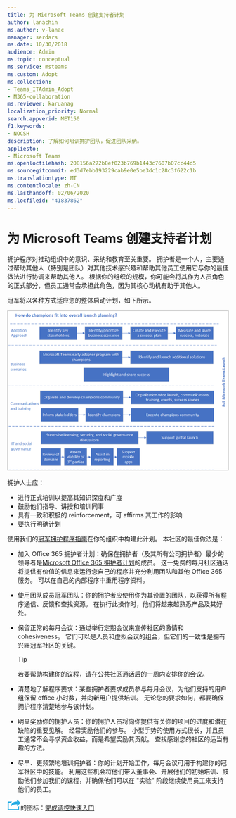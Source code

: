 ```yaml
---
title: 为 Microsoft Teams 创建支持者计划
author: lanachin
ms.author: v-lanac
manager: serdars
ms.date: 10/30/2018
audience: Admin
ms.topic: conceptual
ms.service: msteams
ms.custom: Adopt
ms.collection:
- Teams_ITAdmin_Adopt
- M365-collaboration
ms.reviewer: karuanag
localization_priority: Normal
search.appverid: MET150
f1.keywords:
- NOCSH
description: 了解如何培训拥护团队，促进团队采纳。
appliesto:
- Microsoft Teams
ms.openlocfilehash: 208156a272b8ef023b769b1443c7607b07cc44d5
ms.sourcegitcommit: ed3d7ebb193229cab9e0e5be3dc1c28c3f622c1b
ms.translationtype: MT
ms.contentlocale: zh-CN
ms.lasthandoff: 02/06/2020
ms.locfileid: "41837862"
---
```

# <a name="create-your-champions-program-for-microsoft-teams"></a>为 Microsoft Teams 创建支持者计划

拥护程序对推动组织中的意识、采纳和教育至关重要。 拥护者是一个人，主要通过帮助其他人（特别是团队）对其他技术感兴趣和帮助其他员工使用它与你的最佳做法进行协调来帮助其他人。 根据你的组织的规模，你可能会将其作为人员角色的正式部分，但员工通常会承担此角色，因为其核心动机有助于其他人。

冠军将以各种方式适应您的整体启动计划，如下所示。

![冠军启动计划的插图](media/teams-adoption-champions.png)

拥护人士应：

- 进行正式培训以提高其知识深度和广度
- 鼓励他们指导、讲授和培训同事
- 具有一致和积极的 reinforcement，可 affirms 其工作的影响
- 要执行明确计划

使用我们的[冠军拥护程序指南](https://go.microsoft.com/fwlink/?linkid=854665)在你的组织中构建此计划。 本社区的最佳做法是：

- 加入 Office 365 拥护者计划：确保在拥护者（及其所有公司拥护者）最少的领导者是[Microsoft Office 365 拥护者计划](https://aka.ms/O365Champions)的成员。 这一免费的每月社区通话将提供有价值的信息来运行您自己的程序并充分利用团队和其他 Office 365 服务。 可以在自己的内部程序中重用程序资料。

- 使用团队成员冠军团队：你的拥护者应使用你为其设置的团队，以获得所有程序通信、反馈和查找资源。  在执行此操作时，他们将越来越熟悉产品及其好处。

- 保留正常的每月会议：通过举行定期会议来宣传社区的激情和 cohesiveness。 它们可以是人员和虚拟会议的组合，但它们的一致性是拥有兴旺冠军社区的关键。

    > [!TIP]
    > 若要帮助构建你的议程，请在公共社区通话后的一周内安排你的会议。 

- 清楚地了解程序要求：某些拥护者要求成员参与每月会议，为他们支持的用户组保留 office 小时数，并向新用户提供培训。 无论您的要求如何，都要确保拥护程序清楚地参与该计划。

- 明显奖励你的拥护人员：你的拥护人员将向你提供有关你的项目的进度和潜在缺陷的重要见解。 经常奖励他们的参与。 小型手势的使用方式很长，并且员工通常不会寻求资金收益，而是希望奖励其贡献。 查找感谢您的社区的适当有趣的方法。 

- 尽早、更频繁地培训拥护者：你的计划开始工作，每月会议可用于构建你的冠军社区中的技能。 利用这些机会将他们带入董事会、开展他们的初始培训、鼓励他们参加我们的课程，并确保他们可以在 "实验" 阶段继续使用员工来支持他们的员工。  

![一个表示下一步骤](media/teams-adoption-next-icon.png)的图标：[完成调控快速入门](teams-adoption-governance-quick-start.md)

